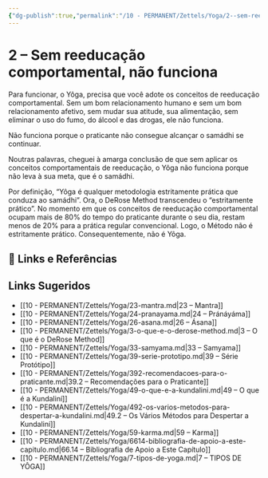 ```yaml
---
{"dg-publish":true,"permalink":"/10 - PERMANENT/Zettels/Yoga/2--sem-reeducacao-comportamental-nao-funciona/","title":"2 – Sem reeducação comportamental, não funciona","tags":["source/trato-yoga","type/concept"],"noteIcon":""}
---
```



# 2 – Sem reeducação comportamental, não funciona

Para funcionar, o Yôga, precisa que você adote os conceitos de reeducação comportamental. Sem um bom relacionamento humano e sem um bom relacionamento afetivo, sem mudar sua atitude, sua alimentação, sem eliminar o uso do fumo, do álcool e das drogas, ele não funciona.

Não funciona porque o praticante não consegue alcançar o samádhi se continuar.

Noutras palavras, cheguei à amarga conclusão de que sem aplicar os conceitos comportamentais de reeducação, o Yôga não funciona porque não leva à sua meta, que é o samádhi.

Por definição, “Yôga é qualquer metodologia estritamente prática que conduza ao samádhi”. Ora, o DeRose Method transcendeu o “estritamente prático”. No momento em que os conceitos de reeducação comportamental ocupam mais de 80\% do tempo do praticante durante o seu dia, restam menos de 20\% para a prática regular convencional. Logo, o Método não é estritamente prático. Consequentemente, não é Yôga.

## 🔗 Links e Referências

## Links Sugeridos

- [[10 - PERMANENT/Zettels/Yoga/23-mantra.md\|23 – Mantra]]
- [[10 - PERMANENT/Zettels/Yoga/24-pranayama.md\|24 – Pránáyáma]]
- [[10 - PERMANENT/Zettels/Yoga/26-asana.md\|26 – Ásana]]
- [[10 - PERMANENT/Zettels/Yoga/3-o-que-e-o-derose-method.md\|3 – O que é o DeRose Method]]
- [[10 - PERMANENT/Zettels/Yoga/33-samyama.md\|33 – Samyama]]
- [[10 - PERMANENT/Zettels/Yoga/39-serie-prototipo.md\|39 – Série Protótipo]]
- [[10 - PERMANENT/Zettels/Yoga/392-recomendacoes-para-o-praticante.md\|39.2 – Recomendações para o Praticante]]
- [[10 - PERMANENT/Zettels/Yoga/49-o-que-e-a-kundalini.md\|49 – O que é a Kundaliní]]
- [[10 - PERMANENT/Zettels/Yoga/492-os-varios-metodos-para-despertar-a-kundalini.md\|49.2 – Os Vários Métodos para Despertar a Kundaliní]]
- [[10 - PERMANENT/Zettels/Yoga/59-karma.md\|59 – Karma]]
- [[10 - PERMANENT/Zettels/Yoga/6614-bibliografia-de-apoio-a-este-capitulo.md\|66.14 – Bibliografia de Apoio a Este Capítulo]]
- [[10 - PERMANENT/Zettels/Yoga/7-tipos-de-yoga.md\|7 – TIPOS DE YÔGA]]